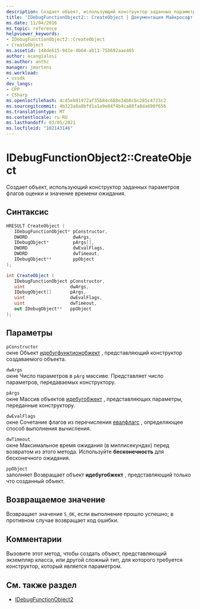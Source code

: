 ```yaml
---
description: Создает объект, использующий конструктор заданных параметров флагов оценки и значение времени ожидания.
title: 'IDebugFunctionObject2:: CreateObject | Документация Майкрософт'
ms.date: 11/04/2016
ms.topic: reference
helpviewer_keywords:
- IDebugFunctionObject2::CreateObject
- CreateObject
ms.assetid: 148de615-941e-4b64-ab11-75b692aae465
author: acangialosi
ms.author: anthc
manager: jmartens
ms.workload:
- vssdk
dev_langs:
- CPP
- CSharp
ms.openlocfilehash: 4cd5eb81972af35b84c688e34b8cbc285c4723c2
ms.sourcegitcommit: 4b323a8a8bfd1a1a9e84f4b4ca88fa8da690f656
ms.translationtype: MT
ms.contentlocale: ru-RU
ms.lasthandoff: 03/05/2021
ms.locfileid: "102143146"
---
```

# <a name="idebugfunctionobject2createobject"></a>IDebugFunctionObject2::CreateObject
Создает объект, использующий конструктор заданных параметров флагов оценки и значение времени ожидания.

## <a name="syntax"></a>Синтаксис

```cpp
HRESULT CreateObject (
   IDebugFunctionObject* pConstructor,
   DWORD                 dwArgs,
   IDebugObject*         pArgs[],
   DWORD                 dwEvalFlags,
   DWORD                 dwTimeout,
   IDebugObject**        ppObject
);
```

```csharp
int CreateObject (
   IDebugFunctionObject pConstructor,
   uint                 dwArgs,
   IDebugObject[]       pArgs,
   uint                 dwEvalFlags,
   uint                 dwTimeout,
   out IDebugObject**   ppObject
);
```

## <a name="parameters"></a>Параметры
`pConstructor`\
окне Объект [идебугфунктионобжект](../../../extensibility/debugger/reference/idebugfunctionobject.md) , представляющий конструктор создаваемого объекта.

`dwArgs`\
окне Число параметров в `pArg` массиве. Представляет число параметров, передаваемых конструктору.

`pArgs`\
окне Массив объектов [идебугобжект](../../../extensibility/debugger/reference/idebugobject.md) , представляющих параметры, переданные конструктору.

`dwEvalFlags`\
окне Сочетание флагов из перечисления [евалфлагс](../../../extensibility/debugger/reference/evalflags.md) , определяющее способ выполнения вычисления.

`dwTimeout`\
окне Максимальное время ожидания (в миллисекундах) перед возвратом из этого метода. Используйте **бесконечность** для бесконечного ожидания.

`ppObject`\
заполняет Возвращает объект **идебугобжект** , представляющий только что созданный объект.

## <a name="return-value"></a>Возвращаемое значение
 Возвращает значение `S_OK`, если выполнение прошло успешно; в противном случае возвращает код ошибки.

## <a name="remarks"></a>Комментарии
 Вызовите этот метод, чтобы создать объект, представляющий экземпляр класса, или другой сложный тип, для которого требуется конструктор, который является параметром.

## <a name="see-also"></a>См. также раздел
- [IDebugFunctionObject2](../../../extensibility/debugger/reference/idebugfunctionobject2.md)
